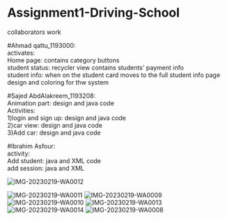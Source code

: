 # Assignment1-Driving-School

collaborators work

#Ahmad qattu_1193000:<br>
activates:<br>
Home page: contains category buttons<br>
student status: recycler view contains students' payment info <br>
student info: when on the student card moves to the full student info page<br>
design and coloring for thw system<br>

#Sajed AbdAlakreem_1193208:<br>
Animation part: design and java code<br>
Activities:<br>
1)login and sign up: design and java code<br>
2)car view: design and java code<br>
3)Add car: design and java code<br>

#Ibrahim Asfour:<br>
activity:<br>
Add student: java and XML code<br>
add session: java and XML<br>


![IMG-20230219-WA0012](https://user-images.githubusercontent.com/19889053/219950387-905b7046-a487-4455-9482-945409f34134.jpg)


![IMG-20230219-WA0011](https://user-images.githubusercontent.com/19889053/219950401-18fb034e-35a8-4d45-866b-43a727c63dcd.jpg)
![IMG-20230219-WA0009](https://user-images.githubusercontent.com/19889053/219950409-8e563101-b327-4aee-a3b3-c0c2652aedbc.jpg)![IMG-20230219-WA0010](https://user-images.githubusercontent.com/19889053/219950415-a1171050-8cf3-40a4-9d52-7d2e789b6d82.jpg)
![IMG-20230219-WA0013](https://user-images.githubusercontent.com/19889053/219950423-5b638ec1-f6e9-4843-8f65-b18e25d7c921.jpg)
![IMG-20230219-WA0014](https://user-images.githubusercontent.com/19889053/219950439-b53c8ddf-565f-47de-8cec-752629bbd418.jpg)
![IMG-20230219-WA0008](https://user-images.githubusercontent.com/19889053/219950444-2c3dad04-e9a4-4621-b900-15ce11d8ebf5.jpg)
